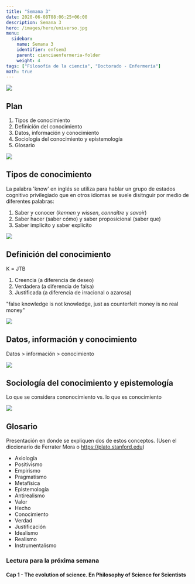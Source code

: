 ```yaml
---
title: "Semana 3"
date: 2020-06-08T08:06:25+06:00
description: Semana 3
hero: /images/hero/universo.jpg
menu:
  sidebar:
    name: Semana 3
    identifier: enfsem3
    parent: cienciaenfermeria-folder
    weight: 4
tags: ["Filosofía de la ciencia", "Doctorado - Enfermería"]
math: true
---
```


![](/images/site/borde.jpg)

## Plan
1. Tipos de conocimiento
1. Definición del conocimiento
1. Datos, información y conocimiento
1. Sociología del conocimiento y epistemología
1. Glosario

![](/images/site/borde.jpg)

## Tipos de conocimiento

La palabra 'know' en inglés se utiliza para hablar un grupo de estados cognitivo privilegiado que en otros idiomas se suele disitnguir por medio de diferentes palabras:

1. Saber y conocer (*kennen* y *wissen*, *connaître* y *savoir*)
1. Saber hacer (saber cómo) y saber proposicional (saber que)
1. Saber implícito y saber explícito

![](/images/site/borde.jpg)

## Definición del conocimiento

K = JTB

1. Creencia (a diferencia de deseo)
2. Verdadera (a diferencia de falsa)
3. Justificada (a diferencia de irracional o azarosa)

"false knowledge is not knowledge, just as counterfeit money is no real money"

![](/images/site/borde.jpg)

## Datos, información y conocimiento

Datos > información > conocimiento

![](/images/site/borde.jpg)
## Sociología del conocimiento y epistemología

Lo que se considera cononocimiento vs. lo que es conocimiento

![](/images/site/borde.jpg)

## Glosario

Presentación en donde se expliquen dos de estos conceptos. (Usen el diccionario de Ferrater Mora o https://plato.stanford.edu)

- Axiología
- Positivismo
- Empirismo
- Pragmatismo
- Metafísica
- Epistemología
- Antirealismo
- Valor
- Hecho
- Conocimiento
- Verdad
- Justificación
- Idealismo
- Realismo
- Instrumentalismo


 
### Lectura para la próxima semana 
#### Cap 1 - The evolution of science. En Philosophy of Science for Scientists
